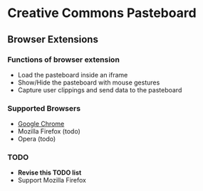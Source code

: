 # Creative Commons Pasteboard

## Browser Extensions

### Functions of browser extension

 * Load the pasteboard inside an iframe
 * Show/Hide the pasteboard with mouse gestures
 * Capture user clippings and send data to the pasteboard

### Supported Browsers

 * [Google Chrome](google-chrome)
 * Mozilla Firefox (todo)
 * Opera (todo)

### TODO

 * __Revise this TODO list__
 * Support Mozilla Firefox